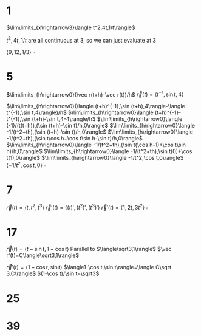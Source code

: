 # 1

$\lim\limits_{x\rightarrow3}\langle t^2,4t,1/t\rangle$

$t^2,4t,1/t$ are all continuous at 3, so we can just evaluate at 3

$\langle 9,12,1/3\rangle$
$\square$

# 5

$\lim\limits_{h\rightarrow0}(\vec r(t+h)-\vec r(t))/h$
$\vec r(t)=\langle t^{-1},\sin t,4\rangle$

$\lim\limits_{h\rightarrow0}(\langle (t+h)^{-1},\sin (t+h),4\rangle-\langle t^{-1},\sin t,4\rangle)/h$
$\lim\limits_{h\rightarrow0}\langle (t+h)^{-1}-t^{-1},\sin (t+h)-\sin t,4-4\rangle/h$
$\lim\limits_{h\rightarrow0}\langle (-1)/(t(t+h)),(\sin (t+h)-\sin t)/h,0\rangle$
$\lim\limits_{h\rightarrow0}\langle -1/(t^2+th),(\sin (t+h)-\sin t)/h,0\rangle$
$\lim\limits_{h\rightarrow0}\langle -1/(t^2+th),(\sin t\cos h+\cos t\sin h-\sin t)/h,0\rangle$
$\lim\limits_{h\rightarrow0}\langle -1/(t^2+th),(\sin t(\cos h-1)+\cos t\sin h)/h,0\rangle$
$\lim\limits_{h\rightarrow0}\langle -1/(t^2+th),\sin t(0)+\cos t(1),0\rangle$
$\lim\limits_{h\rightarrow0}\langle -1/t^2,\cos t,0\rangle$
$\langle -1/t^2,\cos t,0\rangle$
$\square$

# 7

$\vec r(t)=\langle t,t^2,t^3\rangle$
$\vec r'(t)=\langle (t)',(t^2)',(t^3)'\rangle$
$\vec r'(t)=\langle 1,2t,3t^2\rangle$
$\square$

# 17

$\vec r(t)=\langle t-\sin t,1-\cos t\rangle$
Parallel to $\langle\sqrt3,1\rangle$
$\vec r'(t)=C\langle\sqrt3,1\rangle$

$\vec r'(t)=\langle1-\cos t,\sin t\rangle$
$\langle1-\cos t,\sin t\rangle=\langle C\sqrt 3,C\rangle$
$(1-\cos t)/\sin t=\sqrt3$

# 25

# 39